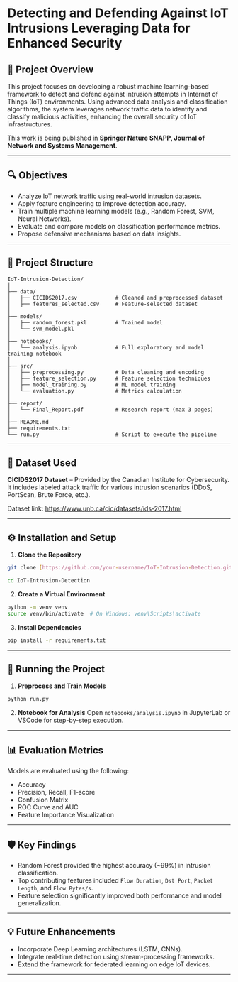 # Detecting and Defending Against IoT Intrusions Leveraging Data for Enhanced Security

## 📌 Project Overview

This project focuses on developing a robust machine learning-based framework to detect and defend against intrusion attempts in Internet of Things (IoT) environments. Using advanced data analysis and classification algorithms, the system leverages network traffic data to identify and classify malicious activities, enhancing the overall security of IoT infrastructures.

This work is being published in **Springer Nature SNAPP, Journal of Network and Systems Management**.

---

## 🔍 Objectives

- Analyze IoT network traffic using real-world intrusion datasets.
- Apply feature engineering to improve detection accuracy.
- Train multiple machine learning models (e.g., Random Forest, SVM, Neural Networks).
- Evaluate and compare models on classification performance metrics.
- Propose defensive mechanisms based on data insights.

---

## 📁 Project Structure

```
IoT-Intrusion-Detection/
│
├── data/
│   ├── CICIDS2017.csv            # Cleaned and preprocessed dataset
│   ├── features_selected.csv     # Feature-selected dataset
│
├── models/
│   ├── random_forest.pkl         # Trained model
│   └── svm_model.pkl
│
├── notebooks/
│   └── analysis.ipynb            # Full exploratory and model training notebook
│
├── src/
│   ├── preprocessing.py          # Data cleaning and encoding
│   ├── feature_selection.py      # Feature selection techniques
│   ├── model_training.py         # ML model training
│   └── evaluation.py             # Metrics calculation
│
├── report/
│   └── Final_Report.pdf          # Research report (max 3 pages)
│
├── README.md
├── requirements.txt
└── run.py                        # Script to execute the pipeline
```

---

## 🧪 Dataset Used

**CICIDS2017 Dataset** – Provided by the Canadian Institute for Cybersecurity.  
It includes labeled attack traffic for various intrusion scenarios (DDoS, PortScan, Brute Force, etc.).

Dataset link: https://www.unb.ca/cic/datasets/ids-2017.html

---

## ⚙️ Installation and Setup

1. **Clone the Repository**
```bash
git clone [https://github.com/your-username/IoT-Intrusion-Detection.git](https://github.com/srinithshrajkumar/Detecting-and-Defending-Against-IoT-Intrusions-Leveraging-Data-for-Enhanced-Security/blob/main/Detecting%20and%20Defending%20Against%20IoT%20Intrusions%20Leveraging%20Data%20for%20Enhanced%20Security%20Source%20Code.ipynb)

cd IoT-Intrusion-Detection
```

2. **Create a Virtual Environment**
```bash
python -m venv venv
source venv/bin/activate  # On Windows: venv\Scripts\activate
```

3. **Install Dependencies**
```bash
pip install -r requirements.txt
```

---

## 🚀 Running the Project

1. **Preprocess and Train Models**
```bash
python run.py
```

2. **Notebook for Analysis**
Open `notebooks/analysis.ipynb` in JupyterLab or VSCode for step-by-step execution.

---

## 📊 Evaluation Metrics

Models are evaluated using the following:
- Accuracy
- Precision, Recall, F1-score
- Confusion Matrix
- ROC Curve and AUC
- Feature Importance Visualization

---

## 🛡️ Key Findings

- Random Forest provided the highest accuracy (~99%) in intrusion classification.
- Top contributing features included `Flow Duration`, `Dst Port`, `Packet Length`, and `Flow Bytes/s`.
- Feature selection significantly improved both performance and model generalization.

---

## 💡 Future Enhancements

- Incorporate Deep Learning architectures (LSTM, CNNs).
- Integrate real-time detection using stream-processing frameworks.
- Extend the framework for federated learning on edge IoT devices.

---
